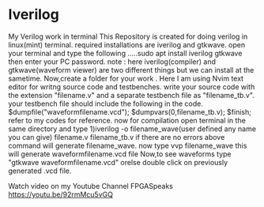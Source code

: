 # Iverilog
My Verilog work in terminal 
This Repository is created for doing verilog in linux(mint) terminal.
required installations are iverilog and gtkwave.
open your terminal and type the following
.....sudo apt install iverilog gtkwave then enter your PC password.
note : here iverilog(compiler) and gtkwave(waveform viewer) are two different things but we can install at the sametime.
Now,create a folder for your work .
Here I am using Nvim text editor for writng source code and testbenches.
write your source code with the extension "filename.v" and a separate testbench file as "filename_tb.v".
your testbench file should include the following in the code.
$dumpfile("waveformfilename.vcd");
$dumpvars(0,filename_tb.v);
$finish;
refer to my codes for reference.
now for compilation
open terminal in the same directory and type
1)iverilog -o filename_wave(user defined any name you can give) filename.v filename_tb.v
if there are no errors above command will generate filename_wave.
now type     vvp filename_wave
this will generate waveformfilename.vcd file
Now,to see waveforms type "gtkwave waveformfilename.vcd" orelse double click on previously generated .vcd file.

Watch video on my Youtube Channel FPGASpeaks https://youtu.be/92rmMcu5vGQ

